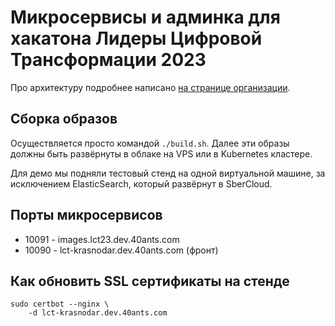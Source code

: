 # Микросервисы и админка для хакатона Лидеры Цифровой Трансформации 2023

Про архитектуру подробнее написано [на странице организации](https://github.com/lct23#архитектура).

## Сборка образов

Осуществляется просто командой `./build.sh`.
Далее эти образы должны быть развёрнуты в облаке на VPS или в Kubernetes кластере.

Для демо мы подняли тестовый стенд на одной виртуальной машине, за исключением ElasticSearch,
который развёрнут в SberCloud.

## Порты микросервисов

* 10091 - images.lct23.dev.40ants.com
* 10090 - lct-krasnodar.dev.40ants.com (фронт)

## Как обновить SSL сертификаты на стенде

```
sudo certbot --nginx \
    -d lct-krasnodar.dev.40ants.com
```
